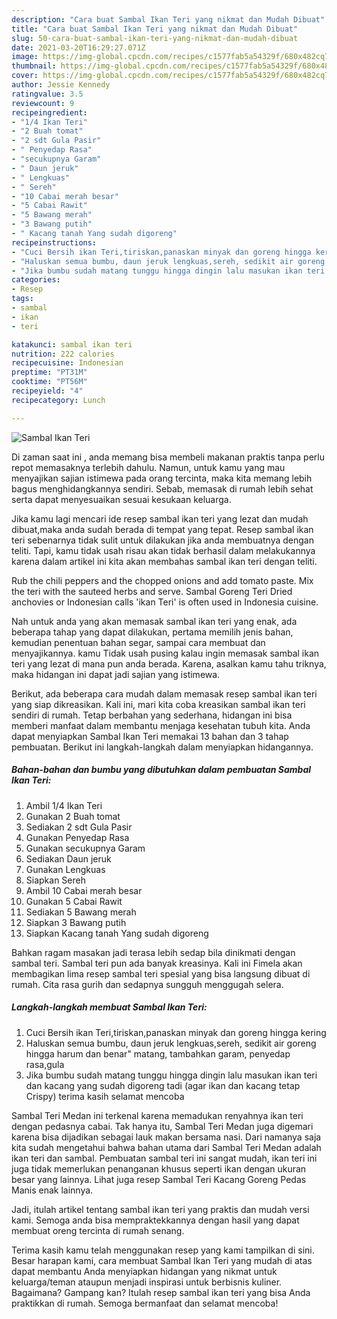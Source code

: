 ```yaml
---
description: "Cara buat Sambal Ikan Teri yang nikmat dan Mudah Dibuat"
title: "Cara buat Sambal Ikan Teri yang nikmat dan Mudah Dibuat"
slug: 50-cara-buat-sambal-ikan-teri-yang-nikmat-dan-mudah-dibuat
date: 2021-03-20T16:29:27.071Z
image: https://img-global.cpcdn.com/recipes/c1577fab5a54329f/680x482cq70/sambal-ikan-teri-foto-resep-utama.jpg
thumbnail: https://img-global.cpcdn.com/recipes/c1577fab5a54329f/680x482cq70/sambal-ikan-teri-foto-resep-utama.jpg
cover: https://img-global.cpcdn.com/recipes/c1577fab5a54329f/680x482cq70/sambal-ikan-teri-foto-resep-utama.jpg
author: Jessie Kennedy
ratingvalue: 3.5
reviewcount: 9
recipeingredient:
- "1/4 Ikan Teri"
- "2 Buah tomat"
- "2 sdt Gula Pasir"
- " Penyedap Rasa"
- "secukupnya Garam"
- " Daun jeruk"
- " Lengkuas"
- " Sereh"
- "10 Cabai merah besar"
- "5 Cabai Rawit"
- "5 Bawang merah"
- "3 Bawang putih"
- " Kacang tanah Yang sudah digoreng"
recipeinstructions:
- "Cuci Bersih ikan Teri,tiriskan,panaskan minyak dan goreng hingga kering"
- "Haluskan semua bumbu, daun jeruk lengkuas,sereh, sedikit air goreng hingga harum dan benar&#34; matang, tambahkan garam, penyedap rasa,gula"
- "Jika bumbu sudah matang tunggu hingga dingin lalu masukan ikan teri dan kacang yang sudah digoreng tadi (agar ikan dan kacang tetap Crispy) terima kasih selamat mencoba"
categories:
- Resep
tags:
- sambal
- ikan
- teri

katakunci: sambal ikan teri 
nutrition: 222 calories
recipecuisine: Indonesian
preptime: "PT31M"
cooktime: "PT56M"
recipeyield: "4"
recipecategory: Lunch

---
```



![Sambal Ikan Teri](https://img-global.cpcdn.com/recipes/c1577fab5a54329f/680x482cq70/sambal-ikan-teri-foto-resep-utama.jpg)

Di zaman  saat ini , anda memang bisa membeli makanan praktis tanpa perlu repot memasaknya terlebih dahulu. Namun, untuk kamu yang mau menyajikan sajian istimewa pada orang tercinta, maka kita memang lebih bagus menghidangkannya sendiri. Sebab, memasak di rumah lebih sehat serta dapat menyesuaikan sesuai kesukaan keluarga.

Jika kamu lagi mencari ide resep sambal ikan teri yang lezat dan mudah dibuat,maka anda sudah berada di tempat yang tepat. Resep sambal ikan teri  sebenarnya tidak sulit untuk dilakukan jika anda membuatnya dengan teliti. Tapi, kamu tidak usah risau akan tidak berhasil dalam melakukannya 
karena dalam artikel ini kita akan membahas sambal ikan teri dengan teliti.  

Rub the chili peppers and the chopped onions and add tomato paste. Mix the teri with the sauteed herbs and serve. Sambal Goreng Teri Dried anchovies or Indonesian calls &#39;ikan Teri&#39; is often used in Indonesia cuisine.

Nah untuk anda yang akan memasak sambal ikan teri yang enak, ada beberapa tahap yang dapat dilakukan, pertama memilih jenis bahan, kemudian penentuan bahan segar, sampai cara membuat dan menyajikannya. kamu Tidak usah pusing kalau ingin memasak sambal ikan teri yang lezat di mana pun anda berada. Karena, asalkan kamu  tahu triknya, maka hidangan ini dapat jadi sajian yang istimewa.

Berikut, ada beberapa cara mudah dalam memasak resep sambal ikan teri yang siap dikreasikan. Kali ini, mari kita coba kreasikan sambal ikan teri sendiri di rumah. Tetap berbahan yang sederhana, hidangan ini bisa memberi manfaat dalam membantu menjaga kesehatan tubuh kita. Anda dapat menyiapkan Sambal Ikan Teri memakai 13 bahan dan 3 tahap pembuatan. Berikut ini langkah-langkah dalam menyiapkan hidangannya.

<!--inarticleads1-->

##### Bahan-bahan dan bumbu yang dibutuhkan dalam pembuatan Sambal Ikan Teri:

1. Ambil 1/4 Ikan Teri
1. Gunakan 2 Buah tomat
1. Sediakan 2 sdt Gula Pasir
1. Gunakan  Penyedap Rasa
1. Gunakan secukupnya Garam
1. Sediakan  Daun jeruk
1. Gunakan  Lengkuas
1. Siapkan  Sereh
1. Ambil 10 Cabai merah besar
1. Gunakan 5 Cabai Rawit
1. Sediakan 5 Bawang merah
1. Siapkan 3 Bawang putih
1. Siapkan  Kacang tanah Yang sudah digoreng


Bahkan ragam masakan jadi terasa lebih sedap bila dinikmati dengan sambal teri. Sambal teri pun ada banyak kreasinya. Kali ini Fimela akan membagikan lima resep sambal teri spesial yang bisa langsung dibuat di rumah. Cita rasa gurih dan sedapnya sungguh menggugah selera. 

<!--inarticleads2-->

##### Langkah-langkah membuat Sambal Ikan Teri:

1. Cuci Bersih ikan Teri,tiriskan,panaskan minyak dan goreng hingga kering
1. Haluskan semua bumbu, daun jeruk lengkuas,sereh, sedikit air goreng hingga harum dan benar&#34; matang, tambahkan garam, penyedap rasa,gula
1. Jika bumbu sudah matang tunggu hingga dingin lalu masukan ikan teri dan kacang yang sudah digoreng tadi (agar ikan dan kacang tetap Crispy) terima kasih selamat mencoba


Sambal Teri Medan ini terkenal karena memadukan renyahnya ikan teri dengan pedasnya cabai. Tak hanya itu, Sambal Teri Medan juga digemari karena bisa dijadikan sebagai lauk makan bersama nasi. Dari namanya saja kita sudah mengetahui bahwa bahan utama dari Sambal Teri Medan adalah ikan teri dan sambal. Pembuatan sambal teri ini sangat mudah, ikan teri ini juga tidak memerlukan penanganan khusus seperti ikan dengan ukuran besar yang lainnya. Lihat juga resep Sambal Teri Kacang Goreng Pedas Manis enak lainnya. 

Jadi, itulah artikel tentang  sambal ikan teri  yang praktis dan mudah versi kami. Semoga anda bisa mempraktekkannya dengan hasil yang dapat membuat oreng tercinta di rumah senang. 

Terima kasih kamu telah menggunakan resep yang kami tampilkan di sini. Besar harapan kami, cara membuat  Sambal Ikan Teri yang mudah di atas dapat membantu Anda menyiapkan hidangan yang nikmat untuk keluarga/teman ataupun menjadi inspirasi untuk berbisnis kuliner. Bagaimana? Gampang kan? Itulah resep sambal ikan teri yang bisa Anda praktikkan di rumah. Semoga bermanfaat dan selamat mencoba!


